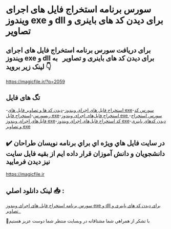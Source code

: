 # سورس برنامه استخراج فایل های اجرای ویندوز exe و dll برای دیدن کد های باینری و تصاویر  

## برای دریافت سورس برنامه استخراج فایل های اجرای ویندوز exe و dll برای دیدن کد های باینری و تصاویر   به لینک زیر بروید 👇

https://magicfile.ir/?p=2059

## تگ های فایل

-[استخراج فایل های اجرای ویندوز](https://magicfile.ir/product/%d8%b3%d9%88%d8%b1%d8%b3-%d8%a8%d8%b1%d9%86%d8%a7%d9%85%d9%87-%d8%a7%d8%b3%d8%aa%d8%ae%d8%b1%d8%a7%d8%ac-%d9%81%d8%a7%db%8c%d9%84-%d9%87%d8%a7%db%8c-%d8%a7%d8%ac%d8%b1%d8%a7%db%8c-%d9%88%db%8c%d9%86%d8%af%d9%88%d8%b2/)-[دیدن کد ها و تصاویر فایل های exe](https://magicfile.ir/product/%d8%b3%d9%88%d8%b1%d8%b3-%d8%a8%d8%b1%d9%86%d8%a7%d9%85%d9%87-%d8%a7%d8%b3%d8%aa%d8%ae%d8%b1%d8%a7%d8%ac-%d9%81%d8%a7%db%8c%d9%84-%d9%87%d8%a7%db%8c-%d8%a7%d8%ac%d8%b1%d8%a7%db%8c-%d9%88%db%8c%d9%86%d8%af%d9%88%d8%b2/)-[سورس کد ریسورس](https://magicfile.ir/product/%d8%b3%d9%88%d8%b1%d8%b3-%d8%a8%d8%b1%d9%86%d8%a7%d9%85%d9%87-%d8%a7%d8%b3%d8%aa%d8%ae%d8%b1%d8%a7%d8%ac-%d9%81%d8%a7%db%8c%d9%84-%d9%87%d8%a7%db%8c-%d8%a7%d8%ac%d8%b1%d8%a7%db%8c-%d9%88%db%8c%d9%86%d8%af%d9%88%d8%b2/)-[استخراج فایل exe](https://magicfile.ir/product/%d8%b3%d9%88%d8%b1%d8%b3-%d8%a8%d8%b1%d9%86%d8%a7%d9%85%d9%87-%d8%a7%d8%b3%d8%aa%d8%ae%d8%b1%d8%a7%d8%ac-%d9%81%d8%a7%db%8c%d9%84-%d9%87%d8%a7%db%8c-%d8%a7%d8%ac%d8%b1%d8%a7%db%8c-%d9%88%db%8c%d9%86%d8%af%d9%88%d8%b2/)-[استخراج فایل‌های اجرای ویندوز exe ](https://magicfile.ir/product/%d8%b3%d9%88%d8%b1%d8%b3-%d8%a8%d8%b1%d9%86%d8%a7%d9%85%d9%87-%d8%a7%d8%b3%d8%aa%d8%ae%d8%b1%d8%a7%d8%ac-%d9%81%d8%a7%db%8c%d9%84-%d9%87%d8%a7%db%8c-%d8%a7%d8%ac%d8%b1%d8%a7%db%8c-%d9%88%db%8c%d9%86%d8%af%d9%88%d8%b2/)-[سورس  استخراج فایل‌های اجرای ویندوز exe](https://magicfile.ir/product/%d8%b3%d9%88%d8%b1%d8%b3-%d8%a8%d8%b1%d9%86%d8%a7%d9%85%d9%87-%d8%a7%d8%b3%d8%aa%d8%ae%d8%b1%d8%a7%d8%ac-%d9%81%d8%a7%db%8c%d9%84-%d9%87%d8%a7%db%8c-%d8%a7%d8%ac%d8%b1%d8%a7%db%8c-%d9%88%db%8c%d9%86%d8%af%d9%88%d8%b2/)-[کد  استخراج فایل‌های اجرای ویندوز exe](https://magicfile.ir/product/%d8%b3%d9%88%d8%b1%d8%b3-%d8%a8%d8%b1%d9%86%d8%a7%d9%85%d9%87-%d8%a7%d8%b3%d8%aa%d8%ae%d8%b1%d8%a7%d8%ac-%d9%81%d8%a7%db%8c%d9%84-%d9%87%d8%a7%db%8c-%d8%a7%d8%ac%d8%b1%d8%a7%db%8c-%d9%88%db%8c%d9%86%d8%af%d9%88%d8%b2/)-[دیدن کدهای باینری و تصاویر exe](https://magicfile.ir/product/%d8%b3%d9%88%d8%b1%d8%b3-%d8%a8%d8%b1%d9%86%d8%a7%d9%85%d9%87-%d8%a7%d8%b3%d8%aa%d8%ae%d8%b1%d8%a7%d8%ac-%d9%81%d8%a7%db%8c%d9%84-%d9%87%d8%a7%db%8c-%d8%a7%d8%ac%d8%b1%d8%a7%db%8c-%d9%88%db%8c%d9%86%d8%af%d9%88%d8%b2/)

## ✔️ در سايت فايل هاي ويژه اي براي برنامه نويسان طراحان دانشجويان و دانش آموزان قرار داده ايم از بقيه فايل سايت نيز ديدن فرماييد

https://magicfile.ir


## لينک دانلود اصلي 📥 :

[سورس برنامه استخراج فایل های اجرای ویندوز exe و dll برای دیدن کد های باینری و تصاویر  ](https://magicfile.ir/product/%d8%b3%d9%88%d8%b1%d8%b3-%d8%a8%d8%b1%d9%86%d8%a7%d9%85%d9%87-%d8%a7%d8%b3%d8%aa%d8%ae%d8%b1%d8%a7%d8%ac-%d9%81%d8%a7%db%8c%d9%84-%d9%87%d8%a7%db%8c-%d8%a7%d8%ac%d8%b1%d8%a7%db%8c-%d9%88%db%8c%d9%86%d8%af%d9%88%d8%b2/) 


🙏با تشکر از همراهي شما مشتاقانه در وبسایت منتظر شما دوست عزیز هستیم

